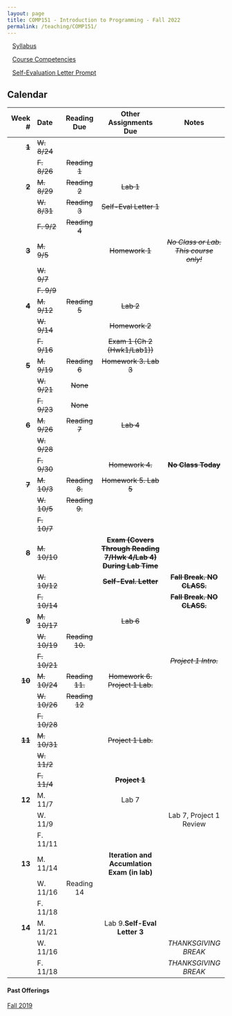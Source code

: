 ```yaml
---
layout: page
title: COMP151 - Introduction to Programming - Fall 2022
permalink: /teaching/COMP151/
---
```


&nbsp;&nbsp;&nbsp;[Syllabus](/teaching/COMP151/comp151-syllabus.pdf)

&nbsp;&nbsp;&nbsp;[Course Competencies](/teaching/COMP151/COMP151-Competencies.pdf)

&nbsp;&nbsp;&nbsp;[Self-Evaluation Letter Prompt](/teaching/COMP151/evalletter.pdf)


## Calendar

|Week \# | Date | Reading Due | Other Assignments Due | Notes |
| --: | :-- | :---: | :---: | :--: |
| ~~**1**~~ | ~~W. 8/24~~ | | |
| | ~~F. 8/26~~ | ~~Reading 1~~ | | |
| ~~**2**~~ | ~~M. 8/29~~ | ~~Reading 2~~ | ~~Lab 1~~ | |
| | ~~W. 8/31~~ | ~~Reading 3~~ | ~~Self-Eval Letter 1~~ | |
| | ~~F. 9/2~~  | ~~Reading 4~~ | | |
| ~~**3**~~ | ~~M. 9/5~~  | |  ~~Homework 1~~ | ~~*No Class or Lab. <br>This course only!*~~ |
| | ~~W. 9/7~~  |  | | |
| | ~~F. 9/9~~  |  | | |
| ~~**4**~~ | ~~M. 9/12~~  | ~~Reading 5~~ | ~~Lab 2~~ | |
| | ~~W. 9/14~~  |  | ~~Homework 2~~ | |
| | ~~F. 9/16~~  | | ~~Exam 1 (Ch 2 (Hwk1/Lab1))~~ | |
| ~~**5**~~ | ~~M. 9/19~~  | ~~Reading 6~~ | ~~Homework 3. Lab 3~~ |  |
| | ~~W. 9/21~~  | ~~None~~ | | |
| | ~~F. 9/23~~  | ~~None~~ | | |
| ~~**6**~~ | ~~M. 9/26~~  | ~~Reading 7~~ | ~~Lab 4~~ |  |
| | ~~W. 9/28~~  | | | |
| | ~~F. 9/30~~  | | ~~Homework 4.~~ | ~~**No Class Today**~~|
| ~~**7**~~ | ~~M. 10/3~~ | ~~Reading 8.~~  | ~~Homework 5. Lab 5~~ | |
| | ~~W. 10/5~~ | ~~Reading 9.~~ | | |
| | ~~F. 10/7~~  |  |   |  |
| ~~**8**~~ | ~~M. 10/10~~  |  | ~~**Exam (Covers Through Reading 7/Hwk 4/Lab 4) During Lab Time**~~  | |
| | ~~W. 10/12~~  | | ~~**Self-Eval. Letter**~~ | ~~**Fall Break. NO CLASS.**~~ |
| | ~~F. 10/14~~  |  |  | ~~**Fall Break. NO CLASS.**~~ |
| **9** | ~~M. 10/17~~ |  | ~~Lab 6~~ | |
| | ~~W. 10/19~~ | ~~Reading 10.~~ | | |
| | ~~F. 10/21~~  |  |   | ~~*Project 1 Intro.*~~ |
| ~~**10**~~ | ~~M. 10/24~~ | ~~Reading 11.~~  | ~~Homework 6. Project 1 Lab.~~ | |
| | ~~W. 10/26~~ | ~~Reading 12~~ | | |
| | ~~F. 10/28~~  |  |   |  |
| ~~**11**~~ | ~~M. 10/31~~ |  | ~~Project 1 Lab.~~ | |
| | ~~W. 11/2~~ | | | |
| | ~~F. 11/4~~ | | ~~**Project 1**~~  |  |
| **12** | M. 11/7 |  | Lab 7 | |
| | W. 11/9 | | | Lab 7, Project 1 Review |
| | F. 11/11 | |  |  |
| **13** | M. 11/14 |  | **Iteration and Accumlation Exam (in lab)** | |
| | W. 11/16 | Reading 14 | | |
| | F. 11/18 | |  |  |
| **14** | M. 11/21 |  | Lab 9.**Self-Eval Letter 3** | |
| | W. 11/16 | | | *THANKSGIVING BREAK* |
| | F. 11/18 | | | *THANKSGIVING BREAK* |






#### Past Offerings

[Fall 2019](/teaching/COMP151/fa19/)
